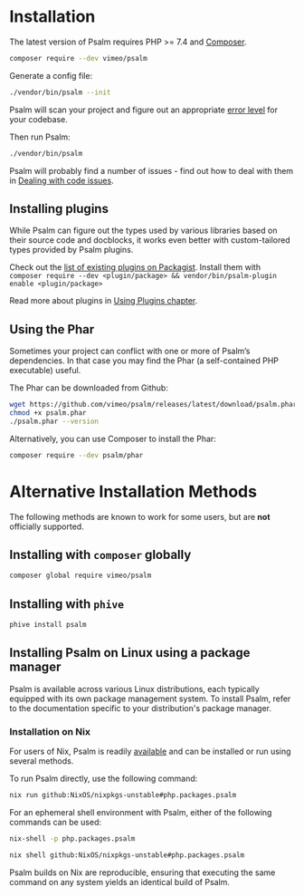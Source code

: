 # Installation

The latest version of Psalm requires PHP >= 7.4 and [Composer](https://getcomposer.org/).

```bash
composer require --dev vimeo/psalm
```

Generate a config file:

```bash
./vendor/bin/psalm --init
```

Psalm will scan your project and figure out an appropriate [error level](error_levels.md) for your codebase.

Then run Psalm:

```bash
./vendor/bin/psalm
```

Psalm will probably find a number of issues - find out how to deal with them in [Dealing with code issues](dealing_with_code_issues.md).

## Installing plugins

While Psalm can figure out the types used by various libraries based on
their source code and docblocks, it works even better with custom-tailored types
provided by Psalm plugins.

Check out the [list of existing plugins on Packagist](https://packagist.org/?type=psalm-plugin).
Install them with `composer require --dev <plugin/package> && vendor/bin/psalm-plugin enable <plugin/package>`

Read more about plugins in [Using Plugins chapter](plugins/using_plugins.md).

## Using the Phar

Sometimes your project can conflict with one or more of Psalm’s dependencies. In
that case you may find the Phar (a self-contained PHP executable) useful.

The Phar can be downloaded from Github:

```bash
wget https://github.com/vimeo/psalm/releases/latest/download/psalm.phar
chmod +x psalm.phar
./psalm.phar --version
```

Alternatively, you can use Composer to install the Phar:

```bash
composer require --dev psalm/phar
```
# Alternative Installation Methods

The following methods are known to work for some users, but are **not** officially supported.

## Installing with `composer` globally

```bash
composer global require vimeo/psalm
```

## Installing with `phive`

```bash
phive install psalm
```

## Installing Psalm on Linux using a package manager

Psalm is available across various Linux distributions, each typically equipped
with its own package management system. To install Psalm, refer to the
documentation specific to your distribution's package manager.

### Installation on Nix

For users of Nix, Psalm is readily [available](https://search.nixos.org/packages?channel=23.11&from=0&size=50&sort=relevance&type=packages&query=psalm)
and can be installed or run using several methods.

To run Psalm directly, use the following command:

```bash
nix run github:NixOS/nixpkgs-unstable#php.packages.psalm
```

For an ephemeral shell environment with Psalm, either of the following commands
can be used:

```bash
nix-shell -p php.packages.psalm
```

```bash
nix shell github:NixOS/nixpkgs-unstable#php.packages.psalm
```

Psalm builds on Nix are reproducible, ensuring that executing the same command
on any system yields an identical build of Psalm.
